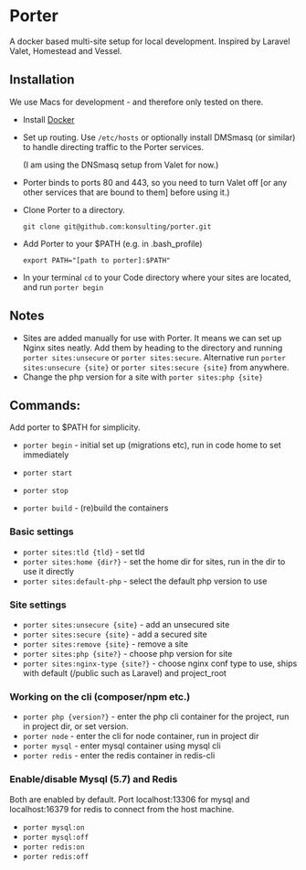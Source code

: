 # Porter

A docker based multi-site setup for local development.  Inspired by Laravel Valet, Homestead and Vessel.

## Installation

We use Macs for development - and therefore only tested on there.

 - Install [Docker](https://www.docker.com/community-edition)
 - Set up routing. Use `/etc/hosts` or optionally install DMSmasq (or similar) to handle directing traffic to the Porter services. 
 
   (I am using the DNSmasq setup from Valet for now.)
 - Porter binds to ports 80 and 443, so you need to turn Valet off [or any other services that are bound to them] before using it.)
 - Clone Porter to a directory.
 
    `git clone git@github.com:konsulting/porter.git`
 
 - Add Porter to your $PATH (e.g. in .bash_profile)
 
    `export PATH="[path to porter]:$PATH"`
 
 - In your terminal `cd` to your Code directory where your sites are located, and run `porter begin`
 
 ## Notes
 - Sites are added manually for use with Porter. It means we can set up Nginx sites neatly.  Add them by heading to the directory and running `porter sites:unsecure` or `porter sites:secure`. Alternative run `porter sites:unsecure {site}` or `porter sites:secure {site}` from anywhere.
 - Change the php version for a site with `porter sites:php {site}`
 
## Commands:
Add porter to $PATH for simplicity.

 - `porter begin` - initial set up (migrations etc), run in code home to set immediately

 - `porter start`
 - `porter stop`
 - `porter build` - (re)build the containers

### Basic settings

 - `porter sites:tld {tld}` - set tld
 - `porter sites:home {dir?}` - set the home dir for sites, run in the dir to use it directly
 - `porter sites:default-php` - select the default php version to use
 
### Site settings
 
 - `porter sites:unsecure {site}` - add an unsecured site
 - `porter sites:secure {site}` - add a secured site
 - `porter sites:remove {site}` - remove a site 
 - `porter sites:php {site?}` - choose php version for site
 - `porter sites:nginx-type {site?}` - choose nginx conf type to use, ships with default (/public such as Laravel) and project_root

### Working on the cli (composer/npm etc.)
 - `porter php {version?}` - enter the php cli container for the project, run in project dir, or set version.
 - `porter node` - enter the cli for node container, run in project dir
 - `porter mysql` - enter mysql container using mysql cli
 - `porter redis` - enter the redis container in redis-cli

### Enable/disable Mysql (5.7) and Redis

Both are enabled by default.  Port localhost:13306 for mysql and localhost:16379 for redis to connect from the host machine.

 - `porter mysql:on`
 - `porter mysql:off`
 - `porter redis:on`
 - `porter redis:off`
